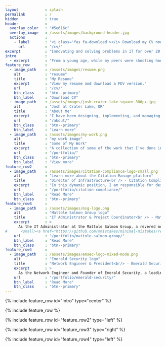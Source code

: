 ```yaml
---
layout            : splash
permalink         : /
hidden            : true
header            :
  overlay_color   : "#5e616c"
  overlay_image   : /assets/images/background-header.jpg
  actions         :
    - label       : "<i class='fas fa-download'></i> Download my CV now"
      url         : "/cv/"
excerpt           : "Innovating and solving problems in IT for over 20 years"
intro             : 
  - excerpt       : "From a young age, while my peers were shooting hoops, I was immersed in the world of technology, coding away. Computers have always been my passion, driving me to develop strong analytical skills and a deep understanding of network protocols and technologies. My ability to swiftly acquire new skills on the fly empowers me to troubleshoot, isolate, and resolve issues with efficiency and precision.<br/><small>-Josh Madrone</small>"
feature_row       :
  - image_path    : /assets/images/resume.png
    alt           : "resume"
    title         : "My Resume"
    excerpt       : "View my resume and download a PDV version."
    url           : "/cv/"
    btn_class     : "btn--primary"
    btn_label     : "Download CV"
  - image_path    : /assets/images/josh-crater-lake-square-300px.jpg
    alt           : "Josh at Crater Lake, OR"
    title         : "About Me"
    excerpt       : "I have been designing, implementing, and managing complex routed networks for over 15 years..."
    url           : "/about/"
    btn_class     : "btn--primary"
    btn_label     : "Learn more"
  - image_path    : /assets/images/my-work.png
    alt           : "my work image"
    title         : "Some of My Work"
    excerpt       : "A collection of some of the work that I've done in my career."
    url           : "/portfolio/"
    btn_class     : "btn--primary"
    btn_label     : "View more"  
feature_row2      :
  - image_path    : /assets/images/citation-compliance-logo-small.png
    alt           : "Learn more about the Citation Manage platform"
    title         : "Director of Infrastructure<br /> - Citation Compliance Inc."
    excerpt       : "In this dynamic position, I am responsible for designing, implementing, and maintaining the robust infrastructure that supports our clients' compliance initiatives."
    url           : "/portfolio/citation-compliance/"
    btn_label     : "Read More"
    btn_class     : "btn--primary"
feature_row3      :
  - image_path    : /assets/images/msg-logo.png
    alt           : "Mattole Salmon Group logo"
    title         : "IT Administrator & Project Coordinator<br /> - Mattole Salmon Group"
    excerpt       : >
      As the IT Administrator at the Mattole Salmon Group, a revered non-profit organization based in Petrolia, CA, I play a pivotal role in ensuring the seamless operation and optimization of our technological infrastructure. In this dynamic position, I spearheaded a transformative project that underscores our commitment to innovation and efficiency, the migration from an on-premises an all-cloud solution, leveraging the power of Amazon Web Services (AWS) and Microsoft Azure.
#      <small><a href="https://github.com/mmistakes/minimal-mistakes/releases/tag/4.26.1">Latest release v4.26.1</a></small>
    url           : "/portfolio/mattole-salmon-group/"
    btn_label     : "Read More"
    btn_class     : "btn--primary"
feature_row4      :
  - image_path    : /assets/images/emsec-logo-mixed-mode.png
    alt           : "Emerald Security logo"
    title         : "Network Engineer & President<br/> - Emerald Security LLC"
    excerpt       : >
      As the Network Engineer and Founder of Emerald Security, a leading Managed Services Provider (MSP) nestled in the picturesque town of Trinidad, California, my role integrates technical expertise, strategic vision, and entrepreneurial spirit. Charged with delivering state-of-the-art IT solutions and safeguarding the digital assets of our clients, I am at the forefront of innovation and excellence in the  rapidly evolving field of cybersecurity and network infrastructure.
    url           : "/portfolio/emerald-security/"
    btn_label     : "Read More"
    btn_class     : "btn--primary"
---
```


{% include feature_row id="intro" type="center" %}

{% include feature_row %}

{% include feature_row id="feature_row2" type="left" %}

{% include feature_row id="feature_row3" type="right" %}

{% include feature_row id="feature_row4" type="left" %}
